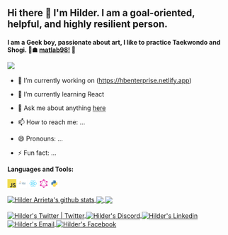 ## Hi there 👋 I'm Hilder. I am a goal-oriented, helpful, and highly resilient person.

#### I am a Geek boy, passionate about art, I like to practice Taekwondo and Shogi.  🥋☗ [matlab98!](https://matlab98.github.io) 👋

<!--
**matlab98/matlab98** is a ✨ _special_ ✨ repository because its `README.md` (this file) appears on your GitHub profile.

Here are some ideas to get you started:


-->


<img src="https://readme-typing-svg.herokuapp.com?font=Open+Sans&color=F77676&width=500&lines=This+is+my+GitHub+stats">  

- 🔭 I’m currently working on (https://hbenterprise.netlify.app)
- 🌱 I’m currently learning React
- 💬 Ask me about anything [here](https://github.com/matlab98/matlab98/issues)

- 📫 How to reach me: ...
- 😄 Pronouns: ...
- ⚡ Fun fact: ...

**Languages and Tools:**  

<code><img height="20" src="https://raw.githubusercontent.com/github/explore/80688e429a7d4ef2fca1e82350fe8e3517d3494d/topics/javascript/javascript.png"></code>
<code><img height="20" src="https://raw.githubusercontent.com/github/explore/80688e429a7d4ef2fca1e82350fe8e3517d3494d/topics/java/java.png"></code>
<code><img height="20" src="https://raw.githubusercontent.com/github/explore/80688e429a7d4ef2fca1e82350fe8e3517d3494d/topics/react/react.png"></code>
<code><img height="20" src="https://raw.githubusercontent.com/github/explore/5c058a388828bb5fde0bcafd4bc867b5bb3f26f3/topics/graphql/graphql.png"></code>
<code><img height="20" src="https://raw.githubusercontent.com/github/explore/80688e429a7d4ef2fca1e82350fe8e3517d3494d/topics/python/python.png"></code>    


<a href="">
  <img align="center" src="https://github-readme-stats.vercel.app/api?username=matlab98&show_icons=true&count_private=true&theme=dracula&line_height=27" 
       alt="Hilder Arrieta's github stats" />
</a>
<a href="">
  <img align="center" src="https://github-readme-stats.vercel.app/api/top-langs/?username=matlab98&layout=compact&theme=material-palenight&langs_count=6" />
</a> 
<a href="">
  <img align="center" src="https://github-readme-stats.vercel.app/api/wakatime?username=@hilbrakaku" />
</a>
<br />
<br />

<a align="center" href="https://twitter.com/HilbraKaku">
  <img align="center" alt="Hilder's Twitter | Twitter" width="21px" src="https://img.icons8.com/color/96/000000/twitter--v1.png" />
</a>
<a align="center" href="https://discord.gg/tMtNNrHmGe">
  <img align="center" alt="Hilder's Discord" width="21px" src="https://img.icons8.com/color/96/000000/discord-new-logo.png" />
</a>
<a align="center" href="https://www.linkedin.com/in/hilbra-kaku/">
  <img align="center" alt="Hilder's Linkedin" width="21px" src="https://img.icons8.com/fluent/96/000000/linkedin.png" />
</a>
<a align="center" href="http://harrietaruiz19@outlook.com">
  <img align="center" alt="Hilder's Email" width="21px" src="https://img.icons8.com/color/96/000000/important-mail.png" />
</a>
<a align="center" href="https://www.facebook.com/Hildera/">
  <img align="center" alt="Hilder's Facebook" width="21px" src="https://img.icons8.com/color/96/000000/facebook.png" />
</a>


